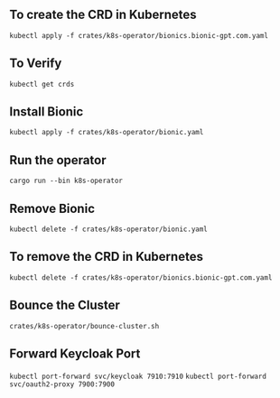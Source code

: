 ## To create the CRD in Kubernetes

`kubectl apply -f crates/k8s-operator/bionics.bionic-gpt.com.yaml`

## To Verify

`kubectl get crds`

## Install Bionic

`kubectl apply -f crates/k8s-operator/bionic.yaml`

## Run the operator

`cargo run --bin k8s-operator`

## Remove Bionic

`kubectl delete -f crates/k8s-operator/bionic.yaml`

## To remove the CRD in Kubernetes

`kubectl delete -f crates/k8s-operator/bionics.bionic-gpt.com.yaml`

## Bounce the Cluster

`crates/k8s-operator/bounce-cluster.sh`

## Forward Keycloak Port

`kubectl port-forward svc/keycloak 7910:7910`
`kubectl port-forward svc/oauth2-proxy 7900:7900`